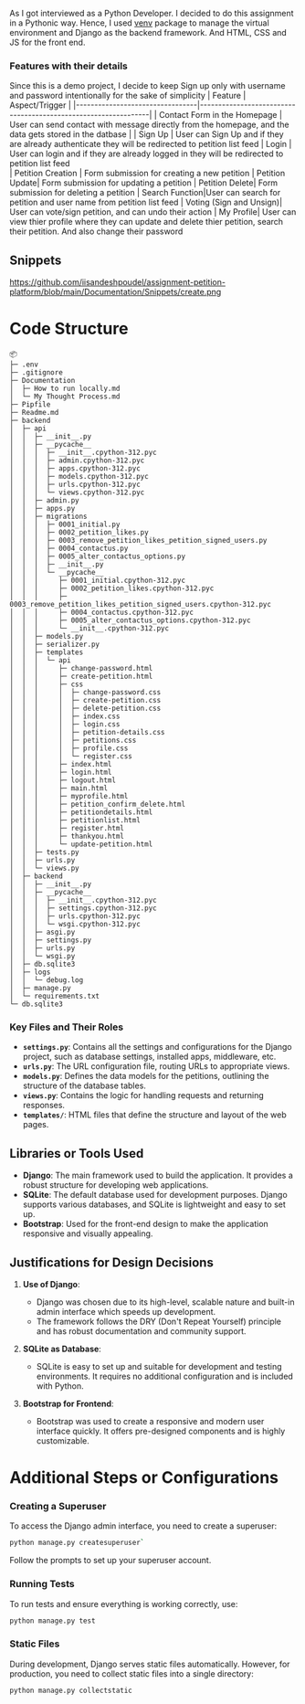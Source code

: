 As I got interviewed as a Python Developer. I decided to do this assignment in a Pythonic way.
Hence, I used [venv](https://packaging.python.org/en/latest/guides/installing-using-pip-and-virtual-environments/#create-and-use-virtual-environments) package to manage the virtual environment and Django as the backend framework.
And HTML, CSS and JS for the front end.

### Features with their details
Since this is a demo project, I decide to keep Sign up only with username and password intentionally for the sake of simplicity
| Feature                         | Aspect/Trigger                                                 |
|---------------------------------|----------------------------------------------------------------|
| Contact Form in the Homepage    | User can send contact with message directly from the homepage, and the data gets stored in the datbase  |
| Sign Up              | User can Sign Up and if they are already authenticate they will be redirected to petition list feed
| Login              | User can login and if they are already logged in they will be redirected to petition list feed  
| Petition Creation               | Form submission for creating a new petition
| Petition Update| Form submission for updating a  petition
| Petition Delete| Form submission for deleting a  petition
| Search Function|User can search for petition and user name from petition list feed
| Voting (Sign and Unsign)| User can vote/sign petition, and can undo their action
| My Profile| User can view thier profile where they can update and delete thier petition, search their petition. And also change their password

## Snippets
https://github.com/iisandeshpoudel/assignment-petition-platform/blob/main/Documentation/Snippets/create.png

# Code Structure
```
📦 
├─ .env
├─ .gitignore
├─ Documentation
│  ├─ How to run locally.md
│  └─ My Thought Process.md
├─ Pipfile
├─ Readme.md
├─ backend
│  ├─ api
│  │  ├─ __init__.py
│  │  ├─ __pycache__
│  │  │  ├─ __init__.cpython-312.pyc
│  │  │  ├─ admin.cpython-312.pyc
│  │  │  ├─ apps.cpython-312.pyc
│  │  │  ├─ models.cpython-312.pyc
│  │  │  ├─ urls.cpython-312.pyc
│  │  │  └─ views.cpython-312.pyc
│  │  ├─ admin.py
│  │  ├─ apps.py
│  │  ├─ migrations
│  │  │  ├─ 0001_initial.py
│  │  │  ├─ 0002_petition_likes.py
│  │  │  ├─ 0003_remove_petition_likes_petition_signed_users.py
│  │  │  ├─ 0004_contactus.py
│  │  │  ├─ 0005_alter_contactus_options.py
│  │  │  ├─ __init__.py
│  │  │  └─ __pycache__
│  │  │     ├─ 0001_initial.cpython-312.pyc
│  │  │     ├─ 0002_petition_likes.cpython-312.pyc
│  │  │     ├─ 0003_remove_petition_likes_petition_signed_users.cpython-312.pyc
│  │  │     ├─ 0004_contactus.cpython-312.pyc
│  │  │     ├─ 0005_alter_contactus_options.cpython-312.pyc
│  │  │     └─ __init__.cpython-312.pyc
│  │  ├─ models.py
│  │  ├─ serializer.py
│  │  ├─ templates
│  │  │  └─ api
│  │  │     ├─ change-password.html
│  │  │     ├─ create-petition.html
│  │  │     ├─ css
│  │  │     │  ├─ change-password.css
│  │  │     │  ├─ create-petition.css
│  │  │     │  ├─ delete-petition.css
│  │  │     │  ├─ index.css
│  │  │     │  ├─ login.css
│  │  │     │  ├─ petition-details.css
│  │  │     │  ├─ petitions.css
│  │  │     │  ├─ profile.css
│  │  │     │  └─ register.css
│  │  │     ├─ index.html
│  │  │     ├─ login.html
│  │  │     ├─ logout.html
│  │  │     ├─ main.html
│  │  │     ├─ myprofile.html
│  │  │     ├─ petition_confirm_delete.html
│  │  │     ├─ petitiondetails.html
│  │  │     ├─ petitionlist.html
│  │  │     ├─ register.html
│  │  │     ├─ thankyou.html
│  │  │     └─ update-petition.html
│  │  ├─ tests.py
│  │  ├─ urls.py
│  │  └─ views.py
│  ├─ backend
│  │  ├─ __init__.py
│  │  ├─ __pycache__
│  │  │  ├─ __init__.cpython-312.pyc
│  │  │  ├─ settings.cpython-312.pyc
│  │  │  ├─ urls.cpython-312.pyc
│  │  │  └─ wsgi.cpython-312.pyc
│  │  ├─ asgi.py
│  │  ├─ settings.py
│  │  ├─ urls.py
│  │  └─ wsgi.py
│  ├─ db.sqlite3
│  ├─ logs
│  │  └─ debug.log
│  ├─ manage.py
│  └─ requirements.txt
└─ db.sqlite3
```
### Key Files and Their Roles

-   **`settings.py`**: Contains all the settings and configurations for the Django project, such as database settings, installed apps, middleware, etc.
-   **`urls.py`**: The URL configuration file, routing URLs to appropriate views.
-   **`models.py`**: Defines the data models for the petitions, outlining the structure of the database tables.
-   **`views.py`**: Contains the logic for handling requests and returning responses.
-   **`templates/`**: HTML files that define the structure and layout of the web pages.

## Libraries or Tools Used

-   **Django**: The main framework used to build the application. It provides a robust structure for developing web applications.
-   **SQLite**: The default database used for development purposes. Django supports various databases, and SQLite is lightweight and easy to set up.
-   **Bootstrap**: Used for the front-end design to make the application responsive and visually appealing.

## Justifications for Design Decisions

1.  **Use of Django**:
    
    -   Django was chosen due to its high-level, scalable nature and built-in admin interface which speeds up development.
    -   The framework follows the DRY (Don't Repeat Yourself) principle and has robust documentation and community support.
2.  **SQLite as Database**:
    
    -   SQLite is easy to set up and suitable for development and testing environments. It requires no additional configuration and is included with Python.

3.  **Bootstrap for Frontend**:

    -   Bootstrap was used to create a responsive and modern user interface quickly. It offers pre-designed components and is highly customizable.

# Additional Steps or Configurations

### Creating a Superuser

To access the Django admin interface, you need to create a superuser:

```sh
python manage.py createsuperuser` 
```
Follow the prompts to set up your superuser account.

### Running Tests

To run tests and ensure everything is working correctly, use:

```sh
python manage.py test
```

### Static Files

During development, Django serves static files automatically. However, for production, you need to collect static files into a single directory:

```sh
python manage.py collectstatic
```

